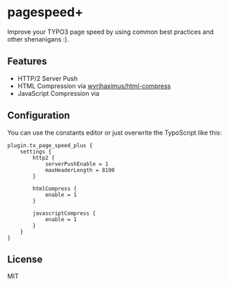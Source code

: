 # pagespeed+

Improve your TYPO3 page speed by using common best practices and other shenanigans :).

## Features

* HTTP/2 Server Push
* HTML Compression via [wyrihaximus/html-compress](https://github.com/WyriHaximus/HtmlCompress)
* JavaScript Compression via []()

## Configuration

You can use the constants editor or just overwrite the TypoScript like this:

```typoscript
plugin.tx_page_speed_plus {
    settings {
        http2 {
            serverPushEnable = 1
            maxHeaderLength = 8190
        }

        htmlCompress {
            enable = 1
        }

        javascriptCompress {
            enable = 1
        }
    }
}
```

## License

MIT